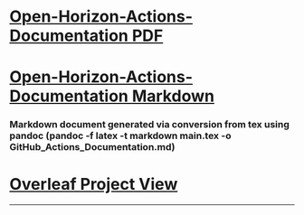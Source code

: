 # [Open-Horizon-Actions-Documentation PDF](Github_Actions_Workflow_Documentation.pdf)
# [Open-Horizon-Actions-Documentation Markdown](GitHub_Actions_Documentation.md)
### Markdown document generated via conversion from tex using pandoc (pandoc -f latex -t markdown main.tex -o GitHub_Actions_Documentation.md)
# [Overleaf Project View](https://www.overleaf.com/read/smzhpbxbzpcb)
----------------------------
